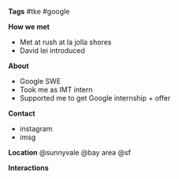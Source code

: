 **Tags**
#tke #google 

**How we met**
- Met at rush at la jolla shores
- David lei introduced

**About**
- Google SWE
- Took me as IMT intern
- Supported me to get Google internship + offer

**Contact**
- instagram
- imsg

**Location**
@sunnyvale
@bay area
@sf

**Interactions**